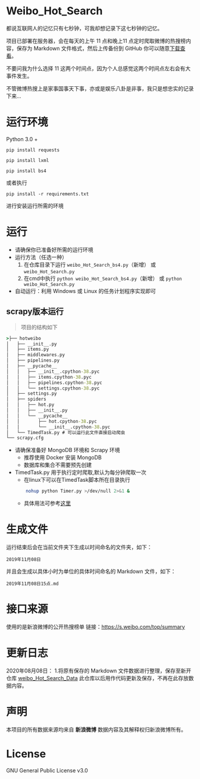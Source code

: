 # Weibo_Hot_Search
都说互联网人的记忆只有七秒钟，可我却想记录下这七秒钟的记忆。

项目已部署在服务器，会在每天的上午 11 点和晚上11 点定时爬取微博的热搜榜内容，保存为 Markdown 文件格式，然后上传备份到 GitHub 你可以随意[下载查看](https://github.com/Writeup007/weibo_Hot_Search_Data)。

不要问我为什么选择 11 这两个时间点，因为个人总感觉这两个时间点左右会有大事件发生。

不管微博热搜上是家事国事天下事，亦或是娱乐八卦是非事，我只是想忠实的记录下来...

# 运行环境
Python 3.0 +
```
pip install requests

pip install lxml

pip install bs4
```
或者执行
```
pip install -r requirements.txt
```
进行安装运行所需的环境

# 运行
* 请确保你已准备好所需的运行环境
* 运行方法（任选一种）
	1. 在仓库目录下运行 ```weibo_Hot_Search_bs4.py```（新增） 或 ```weibo_Hot_Search.py```
	2. 在cmd中执行 ```python weibo_Hot_Search_bs4.py```（新增） 或 ```python weibo_Hot_Search.py```
* 自动运行：利用 Windows 或 Linux 的任务计划程序实现即可

## scrapy版本运行
> 项目的结构如下
```cmd
>├── hotweibo
│   ├── __init__.py
│   ├── items.py
│   ├── middlewares.py
│   ├── pipelines.py
│   ├── __pycache__
│   │   ├── __init__.cpython-38.pyc
│   │   ├── items.cpython-38.pyc
│   │   ├── pipelines.cpython-38.pyc
│   │   └── settings.cpython-38.pyc
│   ├── settings.py
│   ├── spiders
│   │   ├── hot.py
│   │   ├── __init__.py
│   │   └── __pycache__
│   │       ├── hot.cpython-38.pyc
│   │       └── __init__.cpython-38.pyc
│   └── TimedTask.py # 可以运行此文件直接启动爬虫
└── scrapy.cfg
```
* 请确保准备好 MongoDB 环境和 Scrapy 环境
    + 推荐使用 Docker 安装 MongoDB 
    + 数据库和集合不需要预先创建
* TimedTask.py 用于执行定时爬取,默认为每分钟爬取一次
    + 在linux下可以在TimedTask脚本所在目录执行
    ```bash
        nohup python Timer.py >/dev/null 2>&1 &  
    ```
   + 具体用法可参考[这里](https://www.jianshu.com/p/4041c4e6e1b0)

# 生成文件
运行结束后会在当前文件夹下生成以时间命名的文件夹，如下：
```
2019年11月08日
```
并且会生成以具体小时为单位的具体时间命名的 Markdown 文件，如下：
```
2019年11月08日15点.md
```
# 接口来源
使用的是新浪微博的公开热搜榜单
链接：https://s.weibo.com/top/summary

# 更新日志
2020年08月08日：
1.将原有保存的 Markdown 文件数据进行整理，保存至新开仓库 [weibo_Hot_Search_Data](https://github.com/Writeup007/weibo_Hot_Search_Data) 此仓库以后用作代码更新及保存，不再在此存放数据内容。

# 声明
本项目的所有数据来源均来自 **新浪微博** 数据内容及其解释权归新浪微博所有。

# License
GNU General Public License v3.0
